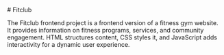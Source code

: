 #   F i t c l u b 

The Fitclub frontend project is a frontend version of a fitness gym website. It provides information on fitness programs, services, and community engagement. HTML structures content, CSS styles it, and JavaScript adds interactivity for a dynamic user experience.
 
